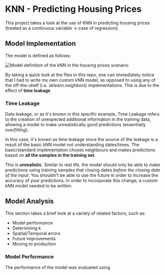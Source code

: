 # KNN - Predicting Housing Prices

This project takes a look at the use of KNN in predicting housing prices (treated as a continuous variable -> case of regression).

## Model Implementation

The model is defined as follows:

![Model definition of the kNN in the housing prices scenario](https://lh3.googleusercontent.com/-Ss_u5hnUUeQ/WdxApNHaIvI/AAAAAAAAZAw/OrtX8uFmyYQePA8eBA75jIeRUSdCrgxNQCLcBGAs/s0/Screen+Shot+2017-10-09+at+11.37.17+PM.png "Screen Shot 2017-10-09 at 11.37.17 PM.png")

By taking a quick look at the files in this repo, one can immediately notice that I had to write my own custom kNN model, as opposed to using any of the off-the-shelf (i.e. *sklearn.neighbors*) implementations. This is due to the effect of **time leakage**

### Time Leakage

Data leakage, or as it's known in this specific example, Time Leakage refers to the creation of unexpected additional information in the training data, allowing a model to make unrealistically good predictions (essentially *overfitting*).

In this case, it's known as time leakage since the source of the leakage is a result of the basic kNN model not understanding dates/times. The basic/standard implementation choses neighbours and makes predictions based on **all the samples in the training set**. 

This is **unrealistic**. Similar to real life, the model should only be able to make predictions using training samples that closing dates *before the closing date of the input*. You shouldn't be able to use the future in order to increase the accuracy of your predictions. In order to incorporate this change, a custom kNN model needed to be written.

## Model Analysis
This section takes a brief look at a variety of related factors, such as:

 - Model performance
 - Determining k
 - Spatial/Temporal errors
 - Future improvements
 - Moving to production

### Model Performance

The performance of the model was evaluated using 